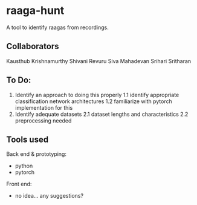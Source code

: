 # raaga-hunt
A tool to identify raagas from recordings.

## Collaborators
Kausthub Krishnamurthy
Shivani Revuru
Siva Mahadevan
Srihari Sritharan

## To Do:
1. Identify an approach to doing this properly
  1.1 identify appropriate classification network architectures
  1.2 familiarize with pytorch implementation for this
2. Identify adequate datasets
  2.1 dataset lengths and characteristics
  2.2 preprocessing needed

## Tools used
Back end & prototyping:
- python 
- pytorch

Front end:
- no idea... any suggestions?

